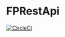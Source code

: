 # FPRestApi

[![CircleCI](https://circleci.com/gh/RonanCamargo/FPRestApi/tree/main.svg?style=shield)](https://circleci.com/gh/RonanCamargo/FPRestApi/tree/main)
